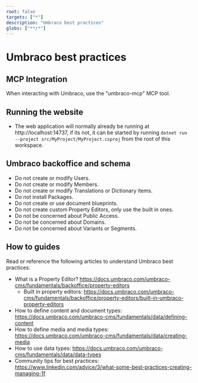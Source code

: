 ```yaml
---
root: false
targets: ["*"]
description: "Umbraco best practices"
globs: ["**/*"]
---
```


# Umbraco best practices

## MCP Integration

When interacting with Umbraco, use the "umbraco-mcp" MCP tool.

## Running the website

* The web application will normally already be running at http://localhost:14737, if its not, it can be started by running `dotnet run --project src/MyProject/MyProject.csproj` from the root of this workspace.

## Umbraco backoffice and schema

* Do not create or modify Users.
* Do not create or modify Members.
* Do not create or modify Translations or Dictionary items.
* Do not install Packages.
* Do not create or use document blueprints.
* Do not create custom Property Editors, only use the built in ones.
* Do not be concerned about Public Access.
* Do not be concerned about Domains.
* Do not be concerned about Variants or Segments.

## How to guides

Read or reference the following articles to understand Umbraco best practices:

* What is a Property Editor? https://docs.umbraco.com/umbraco-cms/fundamentals/backoffice/property-editors 
  * Built in property editors: https://docs.umbraco.com/umbraco-cms/fundamentals/backoffice/property-editors/built-in-umbraco-property-editors 
* How to define content and document types: https://docs.umbraco.com/umbraco-cms/fundamentals/data/defining-content
* How to define media and media types: https://docs.umbraco.com/umbraco-cms/fundamentals/data/creating-media 
* How to use data types: https://docs.umbraco.com/umbraco-cms/fundamentals/data/data-types 
* Community tips for best practices: https://www.linkedin.com/advice/3/what-some-best-practices-creating-managing-1f